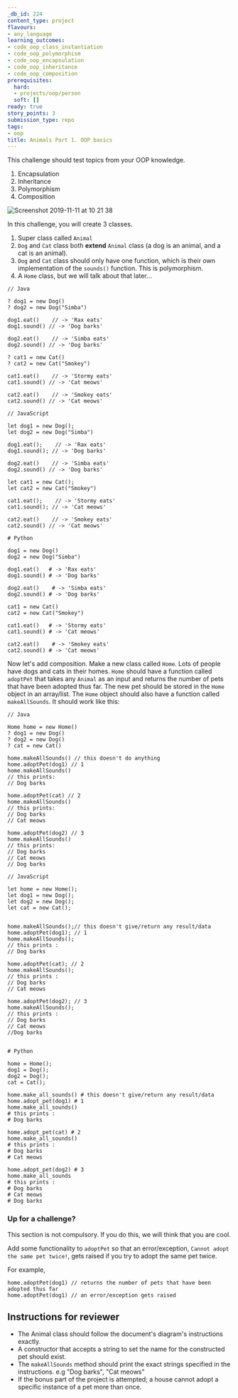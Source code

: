 ```yaml
---
_db_id: 224
content_type: project
flavours:
- any_language
learning_outcomes:
- code_oop_class_instantiation
- code_oop_polymorphism
- code_oop_encapsulation
- code_oop_inheritance
- code_oop_composition
prerequisites:
  hard:
  - projects/oop/person
  soft: []
ready: true
story_points: 3
submission_type: repo
tags:
- oop
title: Animals Part 1. OOP basics
---
```


This challenge should test topics from your OOP knowledge.

1. Encapsulation
2. Inheritance
3. Polymorphism
4. Composition

![Screenshot 2019-11-11 at 10 21 38](https://user-images.githubusercontent.com/47598382/68578218-40542900-047a-11ea-9da8-02ed02d0c798.png)

In this challenge, you will create 3 classes.

1. Super class called `Animal`
2. `Dog` and `Cat` class both **extend** `Animal` class (a dog is an animal, and a cat is an animal).
3. `Dog` and `Cat` class should only have one function, which is their own implementation of the `sounds()` function. This is polymorphism.
4. A `Home` class, but we will talk about that later...

```
// Java

? dog1 = new Dog()
? dog2 = new Dog("Simba")

dog1.eat()    // -> 'Rax eats'
dog1.sound() // -> 'Dog barks'

dog2.eat()    // -> 'Simba eats'
dog2.sound() // -> 'Dog barks'

? cat1 = new Cat()
? cat2 = new Cat("Smokey")

cat1.eat()    // -> 'Stormy eats'
cat1.sound() // -> 'Cat meows'

cat2.eat()    // -> 'Smokey eats'
cat2.sound() // -> 'Cat meows'
```

```
// JavaScript

let dog1 = new Dog();
let dog2 = new Dog("Simba")

dog1.eat();    // -> 'Rax eats'
dog1.sound(); // -> 'Dog barks'

dog2.eat()    // -> 'Simba eats'
dog2.sound() // -> 'Dog barks'

let cat1 = new Cat();
let cat2 = new Cat("Smokey")

cat1.eat();    // -> 'Stormy eats'
cat1.sound(); // -> 'Cat meows'

cat2.eat()    // -> 'Smokey eats'
cat2.sound() // -> 'Cat meows'

```

```
# Python

dog1 = new Dog()
dog2 = new Dog("Simba")

dog1.eat()   # -> 'Rax eats'
dog1.sound() # -> 'Dog barks'

dog2.eat()    # -> 'Simba eats'
dog2.sound() # -> 'Dog barks'

cat1 = new Cat()
cat2 = new Cat("Smokey")

cat1.eat()   # -> 'Stormy eats'
cat1.sound() # -> 'Cat meows'

cat2.eat()    # -> 'Smokey eats'
cat2.sound() # -> 'Cat meows'

```

Now let's add composition. Make a new class called `Home`. Lots of people have dogs and cats in their homes. `Home` should have a function called `adoptPet` that takes any `Animal` as an input and returns the number of pets that have been adopted thus far. The new pet should be stored in the `Home` object in an array/list. The `Home` object should also have a function called `makeAllSounds`. It should work like this:

```
// Java

Home home = new Home()
? dog1 = new Dog()
? dog2 = new Dog()
? cat = new Cat()

home.makeAllSounds() // this doesn't do anything
home.adoptPet(dog1) // 1
home.makeAllSounds()
// this prints:
// Dog barks

home.adoptPet(cat) // 2
home.makeAllSounds()
// this prints:
// Dog barks
// Cat meows

home.adoptPet(dog2) // 3
home.makeAllSounds()
// this prints:
// Dog barks
// Cat meows
// Dog barks
```

```
// JavaScript

let home = new Home();
let dog1 = new Dog();
let dog2 = new Dog();
let cat = new Cat();


home.makeAllSounds();// this doesn't give/return any result/data
home.adoptPet(dog1); // 1
home.makeAllSounds();
// this prints :
// Dog barks

home.adoptPet(cat); // 2
home.makeAllSounds();
// this prints :
// Dog barks
// Cat meows

home.adoptPet(dog2); // 3
home.makeAllSounds();
// this prints :
// Dog barks
// Cat meows
//Dog barks


```
```
# Python

home = Home();
dog1 = Dog();
dog2 = Dog();
cat = Cat();

home.make_all_sounds() # this doesn't give/return any result/data
home.adopt_pet(dog1) # 1
home.make_all_sounds()
# this prints :
# Dog barks

home.adopt_pet(cat) # 2
home.make_all_sounds()
# this prints :
# Dog barks
# Cat meows

home.adopt_pet(dog2) # 3
home.make_all_sounds
# this prints :
# Dog barks
# Cat meows
# Dog barks

```

### Up for a challenge?

This section is not compulsory. If you do this, we will think that you are cool.

Add some functionality to `adoptPet` so that an error/exception, `Cannot adopt the same pet twice!`, gets raised if you try to adopt the same pet twice.

For example,

```
home.adoptPet(dog1) // returns the number of pets that have been adopted thus far
home.adoptPet(dog1) // an error/exception gets raised
```

## Instructions for reviewer
- The Animal class should follow the document's diagram's instructions exactly.
- A constructor that accepts a string to set the name for the constructed pet should exist.
- The `makeAllSounds` method should print the exact strings specified in the instructions. e.g "Dog barks", "Cat meows"
- If the bonus part of the project is attempted; a house cannot adopt a specific instance of a pet more than once.